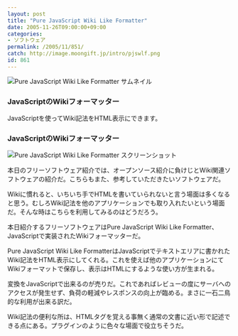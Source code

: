 ```yaml
---
layout: post
title: "Pure JavaScript Wiki Like Formatter"
date: 2005-11-26T09:00:00+09:00
categories:
- ソフトウェア
permalink: /2005/11/851/
catch: http://image.moongift.jp/intro/pjswlf.png
id: 861
---
```

 ![Pure JavaScript Wiki Like Formatter サムネイル](http://image.moongift.jp/intro/pjswlf.s.png "Pure JavaScript Wiki Like Formatter サムネイル")
  

### JavaScriptのWikiフォーマッター
  
JavaScriptを使ってWiki記法をHTML表示にできます。  
<!--more-->  

### JavaScriptのWikiフォーマッター
  

![Pure JavaScript Wiki Like Formatter スクリーンショット](http://image.moongift.jp/intro/pjswlf.png "Pure JavaScript Wiki Like Formatter スクリーンショット")

  

本日のフリーソフトウェア紹介では、オープンソース紹介に負けじとWiki関連ソフトウェアの紹介だ。こちらもまた、参考していただきたいソフトウェアだ。

  

Wikiに慣れると、いちいち手でHTMLを書いていられないと言う場面は多くなると思う。むしろWiki記法を他のアプリケーションでも取り入れたいという場面だ。そんな時はこちらを利用してみるのはどうだろう。

  

本日紹介するフリーソフトウェアはPure JavaScript Wiki Like Formatter、JavaScriptで実装されたWikiフォーマッターだ。

  

Pure JavaScript Wiki Like FormatterはJavaScriptでテキストエリアに書かれたWiki記法をHTML表示にしてくれる。これを使えば他のアプリケーションにてWikiフォーマットで保存し、表示はHTMLにするような使い方が生まれる。

  

変換をJavaScriptで出来るのが売りだ。これであればレビューの度にサーバへのアクセスが発生せず、負荷の軽減やレスポンスの向上が臨める。まさに一石二鳥的な利用が出来る訳だ。

  

Wiki記法の便利な所は、HTMLタグを覚える事無く通常の文書に近い形で記述できる点にある。プラグインのように色々な場面で役立ちそうだ。

